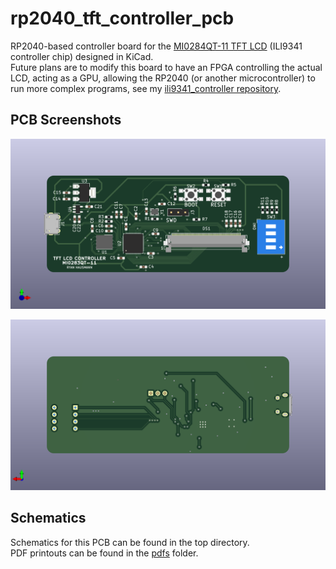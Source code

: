 # rp2040_tft_controller_pcb
 RP2040-based controller board for the [MI0284QT-11 TFT LCD](https://www.adafruit.com/product/1774) (ILI9341 controller chip) designed in KiCad.<br />
 Future plans are to modify this board to have an FPGA controlling the actual LCD, acting as a GPU, allowing the RP2040 (or another microcontroller) to run more complex programs, see my [ili9341_controller repository](https://github.com/ryanhaus/ili9341_controller).

## PCB Screenshots
![Top view of PCB](https://github.com/ryanhaus/rp2040_tft_controller_pcb/blob/main/screenshots/pcb_ortho_view_top.png?raw=true)

![Bottom view of PCB](https://github.com/ryanhaus/rp2040_tft_controller_pcb/blob/main/screenshots/pcb_ortho_view_bottoms.png?raw=true)

## Schematics
Schematics for this PCB can be found in the top directory.<br/>
PDF printouts can be found in the [pdfs](https://github.com/ryanhaus/rp2040_tft_controller_pcb/tree/99923349eaa0201b7b87c9602e28e256294b100d/pdfs) folder.
